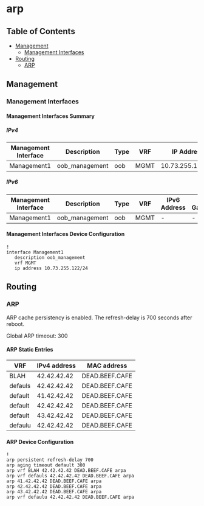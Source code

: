 # arp

## Table of Contents

- [Management](#management)
  - [Management Interfaces](#management-interfaces)
- [Routing](#routing)
  - [ARP](#arp-1)

## Management

### Management Interfaces

#### Management Interfaces Summary

##### IPv4

| Management Interface | Description | Type | VRF | IP Address | Gateway |
| -------------------- | ----------- | ---- | --- | ---------- | ------- |
| Management1 | oob_management | oob | MGMT | 10.73.255.122/24 | 10.73.255.2 |

##### IPv6

| Management Interface | Description | Type | VRF | IPv6 Address | IPv6 Gateway |
| -------------------- | ----------- | ---- | --- | ------------ | ------------ |
| Management1 | oob_management | oob | MGMT | - | - |

#### Management Interfaces Device Configuration

```eos
!
interface Management1
   description oob_management
   vrf MGMT
   ip address 10.73.255.122/24
```

## Routing

### ARP

ARP cache persistency is enabled. The refresh-delay is 700 seconds after reboot.

Global ARP timeout: 300

#### ARP Static Entries

| VRF | IPv4 address | MAC address |
| --- | ------------ | ----------- |
| BLAH | 42.42.42.42 | DEAD.BEEF.CAFE |
| defauls | 42.42.42.42 | DEAD.BEEF.CAFE |
| default | 41.42.42.42 | DEAD.BEEF.CAFE |
| default | 42.42.42.42 | DEAD.BEEF.CAFE |
| default | 43.42.42.42 | DEAD.BEEF.CAFE |
| defaulu | 42.42.42.42 | DEAD.BEEF.CAFE |

#### ARP Device Configuration

```eos
!
arp persistent refresh-delay 700
arp aging timeout default 300
arp vrf BLAH 42.42.42.42 DEAD.BEEF.CAFE arpa
arp vrf defauls 42.42.42.42 DEAD.BEEF.CAFE arpa
arp 41.42.42.42 DEAD.BEEF.CAFE arpa
arp 42.42.42.42 DEAD.BEEF.CAFE arpa
arp 43.42.42.42 DEAD.BEEF.CAFE arpa
arp vrf defaulu 42.42.42.42 DEAD.BEEF.CAFE arpa
```
